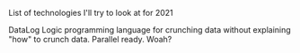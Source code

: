 List of technologies I'll try to look at for 2021

DataLog
Logic programming language for crunching data without explaining "how" to crunch data. Parallel ready. Woah?
